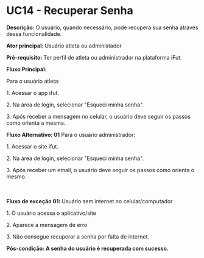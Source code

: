 # UC14 - Recuperar Senha

<p class = "text-justify"><b>Descrição: </b>O usuário, quando necessário, pode recupera sua senha através dessa funcionalidade.</p>
<p class = "text-justify"><b>Ator principal: </b>Usuário atleta ou administador</p>
<p class = "text-justify"><b>Pré-requisito: </b>Ter perfil de atleta ou administrador na plataforma iFut.</p>
<b>Fluxo Principal:</b><p class = "text-justify">Para o usuário atleta:</p>
<p>         1. Acessar o app ifut.</p>
	<p>2. Na área de login, selecionar "Esqueci minha senha".</p>
    <p>3. Após receber a mensagem no celular, o usuário deve seguir os passos como orienta a mesma.</p>
<p><b>Fluxo Alternativo: 01</b> Para o usuário administrador:</p>
<p>         1. Acessar o site ifut.</p>
	<p>2. Na área de login, selecionar "Esqueci minha senha".</p>
    <p>3. Após receber um email, o usuário deve seguir os passos como orienta o mesmo.</p>


<br></br>
<b>Fluxo de exceção 01: </b>Usuário sem internet no celular/computador
<p class = "text-justify">1. O usuário acessa o aplicativo/site</p>
<p class = "text-justify">2. Aparece a mensagem de erro</p>
<p class = "text-justify">3. Não consegue recuperar a senha por falta de internet.
</p><p><b>Pós-condição: A senha do usuário é recuperada com sucesso.</b></p>